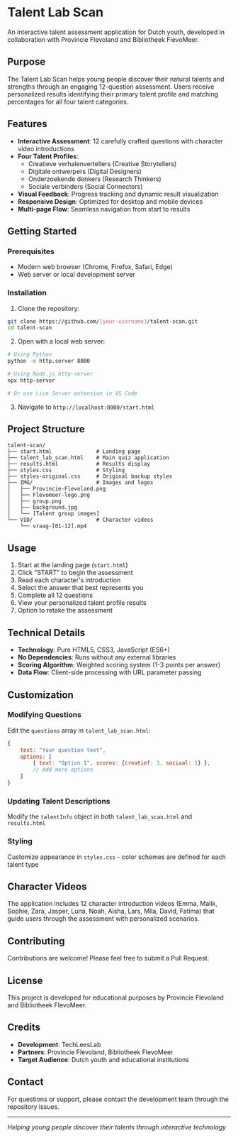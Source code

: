 # Talent Lab Scan

An interactive talent assessment application for Dutch youth, developed in collaboration with Provincie Flevoland and Bibliotheek FlevoMeer.

## Purpose

The Talent Lab Scan helps young people discover their natural talents and strengths through an engaging 12-question assessment. Users receive personalized results identifying their primary talent profile and matching percentages for all four talent categories.

## Features

- **Interactive Assessment**: 12 carefully crafted questions with character video introductions
- **Four Talent Profiles**:
  - Creatieve verhalenvertellers (Creative Storytellers)
  - Digitale ontwerpers (Digital Designers)
  - Onderzoekende denkers (Research Thinkers)
  - Sociale verbinders (Social Connectors)
- **Visual Feedback**: Progress tracking and dynamic result visualization
- **Responsive Design**: Optimized for desktop and mobile devices
- **Multi-page Flow**: Seamless navigation from start to results

## Getting Started

### Prerequisites
- Modern web browser (Chrome, Firefox, Safari, Edge)
- Web server or local development server

### Installation

1. Clone the repository:
```bash
git clone https://github.com/[your-username]/talent-scan.git
cd talent-scan
```

2. Open with a local web server:
```bash
# Using Python
python -m http.server 8000

# Using Node.js http-server
npx http-server

# Or use Live Server extension in VS Code
```

3. Navigate to `http://localhost:8000/start.html`

## Project Structure

```
talent-scan/
├── start.html              # Landing page
├── talent_lab_scan.html    # Main quiz application
├── results.html            # Results display
├── styles.css              # Styling
├── styles-original.css     # Original backup styles
├── IMG/                    # Images and logos
│   ├── Provincie-Flevoland.png
│   ├── Flevomeer-logo.png
│   ├── group.png
│   ├── background.jpg
│   └── [Talent group images]
└── VID/                    # Character videos
    └── vraag-[01-12].mp4
```

## Usage

1. Start at the landing page (`start.html`)
2. Click "START" to begin the assessment
3. Read each character's introduction
4. Select the answer that best represents you
5. Complete all 12 questions
6. View your personalized talent profile results
7. Option to retake the assessment

## Technical Details

- **Technology**: Pure HTML5, CSS3, JavaScript (ES6+)
- **No Dependencies**: Runs without any external libraries
- **Scoring Algorithm**: Weighted scoring system (1-3 points per answer)
- **Data Flow**: Client-side processing with URL parameter passing

## Customization

### Modifying Questions
Edit the `questions` array in `talent_lab_scan.html`:
```javascript
{
    text: "Your question text",
    options: [
        { text: "Option 1", scores: {creatief: 3, sociaal: 1} },
        // Add more options
    ]
}
```

### Updating Talent Descriptions
Modify the `talentInfo` object in both `talent_lab_scan.html` and `results.html`

### Styling
Customize appearance in `styles.css` - color schemes are defined for each talent type

## Character Videos

The application includes 12 character introduction videos (Emma, Malik, Sophie, Zara, Jasper, Luna, Noah, Aisha, Lars, Mila, David, Fatima) that guide users through the assessment with personalized scenarios.

## Contributing

Contributions are welcome! Please feel free to submit a Pull Request.

## License

This project is developed for educational purposes by Provincie Flevoland and Bibliotheek FlevoMeer.

## Credits

- **Development**: TechLeesLab
- **Partners**: Provincie Flevoland, Bibliotheek FlevoMeer
- **Target Audience**: Dutch youth and educational institutions

## Contact

For questions or support, please contact the development team through the repository issues.

---

*Helping young people discover their talents through interactive technology*